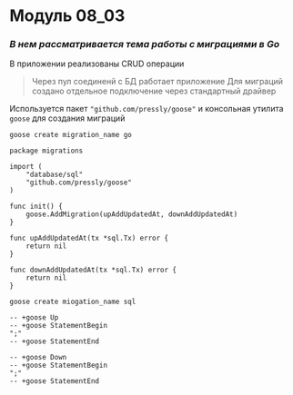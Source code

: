 # Модуль 08_03

### _В нем рассматривается тема работы с миграциями в Go_
В приложении реализованы CRUD операции

> Через пул соединенй с БД работает приложение
> Для миграций создано отдельное подключение через стандартный драйвер

Используется пакет ```"github.com/pressly/goose"``` и консольная утилита ``goose`` для создания миграций

```goose create migration_name go```
```
package migrations

import (
	"database/sql"
	"github.com/pressly/goose"
)

func init() {
	goose.AddMigration(upAddUpdatedAt, downAddUpdatedAt)
}

func upAddUpdatedAt(tx *sql.Tx) error {
	return nil
}

func downAddUpdatedAt(tx *sql.Tx) error {
	return nil
}
```

```goose create miogation_name sql```
```
-- +goose Up
-- +goose StatementBegin
";"
-- +goose StatementEnd

-- +goose Down
-- +goose StatementBegin
";"
-- +goose StatementEnd
```